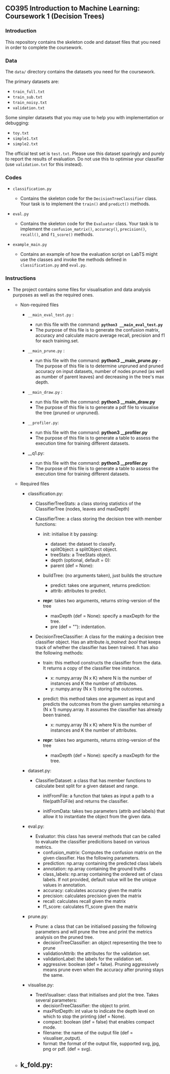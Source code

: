 ## CO395 Introduction to Machine Learning: Coursework 1 (Decision Trees)

### Introduction

This repository contains the skeleton code and dataset files that you need 
in order to complete the coursework.

### Data

The ``data/`` directory contains the datasets you need for the coursework.

The primary datasets are:
- ``train_full.txt``
- ``train_sub.txt``
- ``train_noisy.txt``
- ``validation.txt``

Some simpler datasets that you may use to help you with implementation or 
debugging:
- ``toy.txt``
- ``simple1.txt``
- ``simple2.txt``

The official test set is ``test.txt``. Please use this dataset sparingly and 
purely to report the results of evaluation. Do not use this to optimise your 
classifier (use ``validation.txt`` for this instead). 


### Codes

- ``classification.py``

	* Contains the skeleton code for the ``DecisionTreeClassifier`` class. Your task 
is to implement the ``train()`` and ``predict()`` methods.


- ``eval.py``

	* Contains the skeleton code for the ``Evaluator`` class. Your task is to 
implement the ``confusion_matrix()``, ``accuracy()``, ``precision()``, 
``recall()``, and ``f1_score()`` methods.


- ``example_main.py``

	* Contains an example of how the evaluation script on LabTS might use the classes
and invoke the methods defined in ``classification.py`` and ``eval.py``.


### Instructions
- The project contains some files for visualisation and data analysis purposes as well as the required ones.
    - Non-required files 
        - `__main_eval_test.py` :
        	- run this file with the command: <strong>`python3 __main_eval_test.py`</strong>
        	- The purpose of this file is to generate the confusion matrix, accuracy and calculate macro average recall, precision and f1 for each training.set. 

	    - `__main_prune.py` :
    	    - run this file with the command: <strong>python3 __main_prune.py</strong>
    	    -The purpose of this file is to determine unpruned and pruned accuracy 	on input datasets, number of nodes pruned (as well as number of parent leaves) and decreasing in the tree's max depth.

	    - `__main_draw.py` :
    	    - run this file with the command: <strong>python3 __main_draw.py</strong>
    	    - The purpose of this file is to generate a pdf file to visualise the tree (pruned or unpruned).
	
	    -  `__profiler.py`:
      	    - run this file with the command: <strong>python3 __profiler.py</strong>
      	    - The purpose of this file is to generate a table to assess the execution time for training different datasets.
	
	    -  __q1.py:
      	    - run this file with the command: <strong>python3 __profiler.py</strong>
      	    - The purpose of this file is to generate a table to assess the execution time for training different datasets.

    - Required files 
        -  classification.py:
            - ClassifierTreeStats: a class storing statistics of the ClassifierTree (nodes, leaves and maxDepth)
            - ClassifierTree: a class storing the decision tree with member functions: 
            
			    - init: initialise it by passing: 
                    - dataset: the dataset to classify.
                    - splitObject: a splitObject object.
                    - treeStats: a TreeStats object.
                    - depth (optional, default = 0):
                    - parent (def = None):
     		
     		    - buildTree: (no arguments taken), just builds the structure
			        - predict: takes one argument, returns prediction:
    			    - attrib: attributes to predict.
  			    
  			    - __repr__: takes two arguments, returns string-version of the tree
    			    - maxDepth (def = None): specify a maxDepth for the tree.
    			    - pre (def = ""): indentation. 
     	
		 
		    - DecisionTreeClassifier:  A class for the making a decision tree classifier object. Has an attribute <em> is_trained: bool </em> that keeps track of whether the classifier has been trained. It has also the following methods:
         	    
         	    - train: this method constructs the classifier from the data. It returns a copy of the classifier tree instance.
				    - x: numpy.array (N x K) where N is the number of instances and K the number of attributes.
				    - y: numpy.array (N x 1) storing the outcomes.   
			
			    - predict: this method takes one argument as input and predicts the outcomes from the given samples returning a (N x 1) numpy.array. It assumes the classifier has already been trained.
             	    - x: numpy.array (N x K) where N is the number of instances and K the number of attributes.
  			
			    - __repr__: takes two arguments, returns string-version of the tree
    			    - maxDepth (def = None): specify a maxDepth for the tree.
    
	    -  dataset.py: 
            - ClassifierDataset: a class that has member functions to calculate best split for a given dataset and range.  
                
                - initFromFile: a function that takes as input a path to a file(pathToFile) and returns the classifier.
                
                - initFromData: takes two parameters (attrib and labels) that allow it to instantiate the object from the given data.  
    
	    -  eval.py:
      	    - Evaluator: this class has several methods that can be called to evaluate the classifier predicitions based on various metrics.
        	    - confusion_matrix: Computes the confusion matrix on the given classifier. Has the following parameters.
            	- prediction: np.array containing the predicted class labels
            	- annotation: np.array containing the ground truths
            	- class_labels: np.array containing the ordered set of class labels. If not provided, default value will be the unique values in annotation. 
        	    - accuracy: calculates accuracy given the matrix
        	    - precision: calculates precision given the matrix
            	- recall: calculates recall given the matrix
        		- f1_score: calculates f1_score given the matrix
    
	    -  prune.py:
            -  Prune: a class that can be initialised passing the following parameters and will prune the tree and print the metrics analysis on the pruned tree.
                - decisionTreeClassifier: an object representing the tree to prune
                - validationAttrib: the attributes for the validation set.  
                - validationLabel: the labels for the validation set.
                - aggressive: boolean (def = false). Pruning aggressively means prune even when the accuracy after pruning stays the same.
    
        -  visualise.py:
            -  TreeVisualiser: class that initialises and plot the tree. Takes several parameters:
                - decisionTreeClassifier: the object to print.
                - maxPlotDepth: int value to indicate the depth level on which to stop the printing (def = None).
                - compact: boolean (def = false) that enables compact mode.
                - filename: the name of the output file (def = visualiser_output).
                - format: the format of the output file, supported svg, jpg, png or pdf. (def = svg).   
    
	-  k_fold.py:
       -   
  


